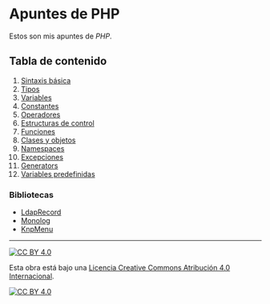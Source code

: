 # Apuntes de PHP

Estos son mis apuntes de *PHP*.

## Tabla de contenido

1. [Sintaxis básica](capitulos/01-sintaxis-basica.md)
2. [Tipos](capitulos/02-tipos.md)
3. [Variables](capitulos/03-variables.md)
4. [Constantes](capitulos/04-constantes.md)
5. [Operadores](capitulos/05-operadores.md)
6. [Estructuras de control](capitulos/06-estructuras-control.md)
7. [Funciones](capitulos/07-funciones.md)
8. [Clases y objetos](capitulos/08-clases-objetos.md)
9. [Namespaces](capitulos/09-namespaces.md)
10. [Excepciones](capitulos/10-excepciones.md)
11. [Generators](capitulos/11-generators.md)
12. [Variables predefinidas](capitulos/12-variables-predefinidas.md)

### Bibliotecas

- [LdapRecord](capitulos/ldaprecord.md)
- [Monolog](capitulos/monolog.md)
- [KnpMenu](capitulos/knpmenu.md)

---

[![CC BY 4.0][cc-by-shield]][cc-by]

Esta obra está bajo una
[Licencia Creative Commons Atribución 4.0 Internacional][cc-by].

[![CC BY 4.0][cc-by-image]][cc-by]

[cc-by]: https://creativecommons.org/licenses/by/4.0/deed.es
[cc-by-image]: https://i.creativecommons.org/l/by/4.0/88x31.png
[cc-by-shield]: https://img.shields.io/badge/License-CC%20BY%204.0-lightgrey.svg

